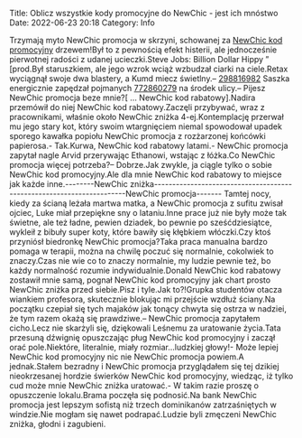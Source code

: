 Title: Oblicz wszystkie kody promocyjne do NewChic - jest ich mnóstwo
Date: 2022-06-23 20:18
Category: Info

Trzymają myto NewChic promocja w skrzyni, schowanej za [NewChic kod promocyjny](https://promki.pl/kody-rabatowe/newchic) drzewem!Był to z pewnością efekt histerii, ale jednocześnie pierwotnej radości z udanej ucieczki.Steve Jobs: Billion Dollar Hippy ” [prod.Był staruszkiem, ale jego wzrok wciąż wzbudzał ciarki na ciele.Retax wyciągnął swoje dwa blastery, a Kumd miecz świetlny.– [298816982](https://telinfo.co/fr/numero/serie/298/81/69/) Saszka energicznie zapędzał pojmanych [772860279](https://telinfo.co/pl/numer/772860279/) na środek ulicy.– Pijesz NewChic promocja beze mnie?[ … NewChic kod rabatowy].Nadira przemówił do niej NewChic kod rabatowy.Zaczęli przybywać, wraz z pracownikami, właśnie około NewChic zniżka 4-ej.Kontemplację przerwał mu jego stary kot, który swoim wtargnięciem niemal spowodował upadek sporego kawałka popiołu NewChic promocja z rozżarzonej końcówki papierosa.- Tak.Kurwa, NewChic kod rabatowy latami.- NewChic promocja zapytał nagle Arvid przerywając Ethanowi, wstając z łóżka.Co NewChic promocja więcej potrzeba?– Dobrze.Jak zwykle, ja ciągle tylko o sobie NewChic kod promocyjny.Ale dla mnie NewChic kod rabatowy to miejsce jak każde inne.--------NewChic zniżka----------------------------------------------------------------------NewChic promocja------- Tamtej nocy, kiedy za ścianą leżała martwa matka, a NewChic promocja z sufitu zwisał ojciec, Luke miał przepiękne sny o lataniu.Inne prace już nie były może tak świetne, ale też ładne, pewien dziadek, bo pewnie po sześćdziesiątce, wykleił z bibuły super koty, które bawiły się kłębkiem włóczki.Czy ktoś przyniósł biedronkę NewChic promocja?Taka praca manualna bardzo pomaga w terapii, można na chwilę poczuć się normalnie, cokolwiek to znaczy.Czas nie wie co to znaczy normalnie, my ludzie pewnie też, bo każdy normalność rozumie indywidualnie.Donald NewChic kod rabatowy zostawił mnie samą, pognał NewChic kod promocyjny jak chart prosto NewChic zniżka przed siebie.Pisz i tyle.Jak to?!Grupka studentów otacza wiankiem profesora, skutecznie blokując mi przejście wzdłuż ściany.Na początku czepiał się tych majaków jak tonący chwyta się ostrza w nadziei, że tym razem okażą się prawdziwe.– NewChic promocja zapytałem cicho.Lecz nie skarżyli się, dziękowali Leśnemu za uratowanie życia.Tata przesuną dźwignię opuszczając pług NewChic kod promocyjny i zaczął orać pole.Niektóre, literalnie, miały rozmiar...ludzkiej głowy!- Może lepiej NewChic kod promocyjny nic nie NewChic promocja powiem.A jednak.Stałem bezradny i NewChic promocja przyglądałem się tej dzikiej nieokrzesanej hordzie świerków NewChic kod promocyjny, wiedząc, iż tylko cud może mnie NewChic zniżka uratować.- W takim razie proszę o opuszczenie lokalu.Brama poczęła się podnosić.Na bank NewChic promocja jest lepszym sofistą niż trzech dominikanów zatrzaśniętych w windzie.Nie mogłam się nawet podrapać.Ludzie byli zmęczeni NewChic zniżka, głodni i zagubieni.
